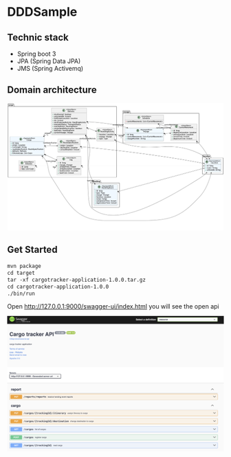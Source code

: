 # DDDSample 

## Technic stack
- Spring boot 3
- JPA (Spring Data JPA)
- JMS (Spring Activemq)


## Domain architecture
![domain_architecture.png](src/uml/domain_architecture.png)

## Get Started

```shell
mvn package
cd target
tar -xf cargotracker-application-1.0.0.tar.gz
cd cargotracker-application-1.0.0
./bin/run
```

Open http://127.0.0.1:9000/swagger-ui/index.html you will see the open api

![open-api.png](src/img/open-api.png)


